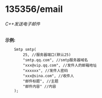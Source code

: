 # 135356/email
###### C++发送电子邮件

**示例:**
```
    Smtp smtp(
        25, //服务器端口(默认25)
        "smtp.qq.com", //smtp服务器域名
        "xxx@vip.qq.com", //发件人的邮箱地址
        "xxxxxx", //发件人密码
        "xxx@sina.com", //收件人
        "邮件标题", //主题
        "邮件内容" //内容
    );
```